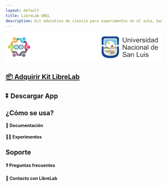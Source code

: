 ```yaml
---
layout: default
title: LibreLab UNSL
description: Kit educativo de ciencia para experimentos en el aula, basado en Arduino.
---
```


![asd](/assets/img/logo.png)

## [📦️ Adquirir Kit LibreLab](Adquirir)

## ⏬ Descargar App

## ¿Cómo se usa?

#### 🚀 Documentación

#### 🧑‍🔬 Experimentos

## Soporte

#### ❓️ Preguntas frecuentes

#### 💬 Contacto con LibreLab

